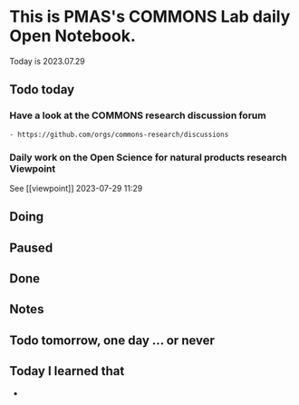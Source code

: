 
# This is PMAS's COMMONS Lab daily Open Notebook.

Today is 2023.07.29

## Todo today

### Have a look at the COMMONS research discussion forum
    - https://github.com/orgs/commons-research/discussions

### Daily work on the Open Science for natural products research Viewpoint

See [[viewpoint]]
2023-07-29 11:29



###
###

## Doing

## Paused

## Done

## Notes

## Todo tomorrow, one day ... or never 


###
###


## Today I learned that

- 